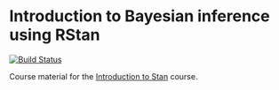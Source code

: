 # Introduction to Bayesian inference using RStan
[![Build Status](https://api.travis-ci.com/jr-packages/jrStan.png?branch=master)](https://travis-ci.com/jr-packages/jrRstan)

Course material for the [Introduction to Stan](https://www.jumpingrivers.com) course. 
